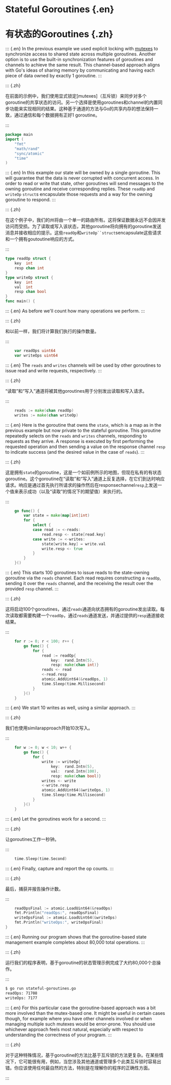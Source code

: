 
# Stateful Goroutines {.en}


# 有状态的Goroutines {.zh}


::: {.en}
In the previous example we used explicit locking with
[mutexes](mutexes) to synchronize access to shared state
across multiple goroutines. Another option is to use the
built-in synchronization features of  goroutines and
channels to achieve the same result. This channel-based
approach aligns with Go's ideas of sharing memory by
communicating and having each piece of data owned
by exactly 1 goroutine.
:::

::: {.zh}

在前面的示例中，我们使用显式锁定[mutexes]（互斥锁）来同步对多个goroutine的共享状态的访问。另一个选择是使用goroutines和channel的内置同步功能来实现相同的结果。这种基于通道的方法与Go的共享内存的想法保持一致，通过通信和每个数据拥有正好1 goroutine。

:::


```go
package main
import (
	"fmt"
	"math/rand"
	"sync/atomic"
	"time"
)
```


::: {.en}
In this example our state will be owned by a single
goroutine. This will guarantee that the data is never
corrupted with concurrent access. In order to read or
write that state, other goroutines will send messages
to the owning goroutine and receive corresponding
replies. These `readOp` and `writeOp` `struct`s
encapsulate those requests and a way for the owning
goroutine to respond.
:::

::: {.zh}

在这个例子中，我们的州将由一个单一的路由所有。这将保证数据永远不会因并发访问而受损。为了读取或写入该状态，其他goroutine将向拥有的goroutine发送消息并接收相应的提示。这些`readOp`和`writeOp``struct`sencapsulate这些请求和一个拥有goutoutine响应的方式。

:::


```go
type readOp struct {
	key  int
	resp chan int
}
type writeOp struct {
	key  int
	val  int
	resp chan bool
}
func main() {
```


::: {.en}
As before we'll count how many operations we perform.
:::

::: {.zh}

和以前一样，我们将计算我们执行的操作数量。

:::


```go
	var readOps uint64
	var writeOps uint64
```


::: {.en}
The `reads` and `writes` channels will be used by
other goroutines to issue read and write requests,
respectively.
:::

::: {.zh}

“读取”和“写入”通道将被其他goroutines用于分别发出读取和写入请求。

:::


```go
	reads := make(chan readOp)
	writes := make(chan writeOp)
```


::: {.en}
Here is the goroutine that owns the `state`, which
is a map as in the previous example but now private
to the stateful goroutine. This goroutine repeatedly
selects on the `reads` and `writes` channels,
responding to requests as they arrive. A response
is executed by first performing the requested
operation and then sending a value on the response
channel `resp` to indicate success (and the desired
value in the case of `reads`).
:::

::: {.zh}

这是拥有`state`的goroutine，这是一个如前例所示的地图，但现在私有的有状态goroutine。这个goroutine在“读取”和“写入”通道上反复选择，在它们到达时响应请求。响应是通过首先执行所请求的操作然后在responsechannel`resp`上发送一个值来表示成功（以及“读取”的情况下的期望值）来执行的。

:::


```go
	go func() {
		var state = make(map[int]int)
		for {
			select {
			case read := <-reads:
				read.resp <- state[read.key]
			case write := <-writes:
				state[write.key] = write.val
				write.resp <- true
			}
		}
	}()
```


::: {.en}
This starts 100 goroutines to issue reads to the
state-owning goroutine via the `reads` channel.
Each read requires constructing a `readOp`, sending
it over the `reads` channel, and the receiving the
result over the provided `resp` channel.
:::

::: {.zh}

这将启动100个goroutines，通过`reads`通道向状态拥有的goroutine发出读取。每次读取都需要构建一个`readOp`，通过`reads`通道发送，并通过提供的`resp`通道接收结果。

:::


```go
	for r := 0; r < 100; r++ {
		go func() {
			for {
				read := readOp{
					key:  rand.Intn(5),
					resp: make(chan int)}
				reads <- read
				<-read.resp
				atomic.AddUint64(&readOps, 1)
				time.Sleep(time.Millisecond)
			}
		}()
	}
```


::: {.en}
We start 10 writes as well, using a similar
approach.
:::

::: {.zh}

我们也使用similarapproach开始10次写入。

:::


```go
	for w := 0; w < 10; w++ {
		go func() {
			for {
				write := writeOp{
					key:  rand.Intn(5),
					val:  rand.Intn(100),
					resp: make(chan bool)}
				writes <- write
				<-write.resp
				atomic.AddUint64(&writeOps, 1)
				time.Sleep(time.Millisecond)
			}
		}()
	}
```


::: {.en}
Let the goroutines work for a second.
:::

::: {.zh}

让goroutines工作一秒钟。

:::


```go
	time.Sleep(time.Second)
```


::: {.en}
Finally, capture and report the op counts.
:::

::: {.zh}

最后，捕获并报告操作计数。

:::


```go
	readOpsFinal := atomic.LoadUint64(&readOps)
	fmt.Println("readOps:", readOpsFinal)
	writeOpsFinal := atomic.LoadUint64(&writeOps)
	fmt.Println("writeOps:", writeOpsFinal)
}
```


::: {.en}
Running our program shows that the goroutine-based
state management example completes about 80,000
total operations.
:::

::: {.zh}

运行我们的程序表明，基于goroutine的状态管理示例完成了大约80,000个总操作。

:::


```sh
$ go run stateful-goroutines.go
readOps: 71708
writeOps: 7177
```


::: {.en}
For this particular case the goroutine-based approach
was a bit more involved than the mutex-based one. It
might be useful in certain cases though, for example
where you have other channels involved or when managing
multiple such mutexes would be error-prone. You should
use whichever approach feels most natural, especially
with respect to understanding the correctness of your
program.
:::

::: {.zh}

对于这种特殊情况，基于goroutine的方法比基于互斥锁的方法更复杂。在某些情况下，它可能很有用，例如，当您涉及其他通道或管理多个此类互斥锁时容易出错。你应该使用任何最自然的方法，特别是在理解你的程序的正确性方面。

:::


